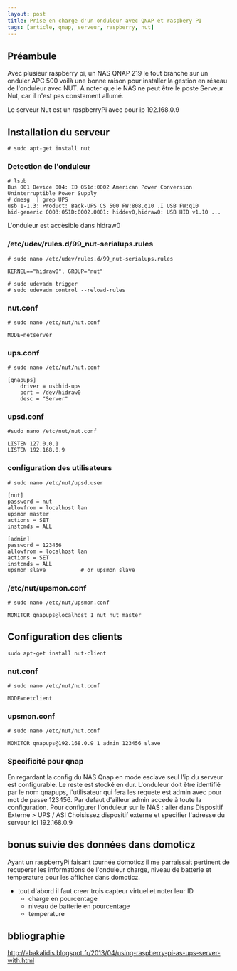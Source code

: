 ```yaml
---
layout: post
title: Prise en charge d'un onduleur avec QNAP et raspbery PI
tags: [article, qnap, serveur, raspberry, nut]
---
```


## Préambule

Avec plusieur raspberry pi, un NAS QNAP 219 le tout branché sur un onduler APC 500
voilà une bonne raison pour installer la gestion en réseau de l'onduleur avec NUT.
A noter que le NAS ne peut être le poste Serveur Nut, car il n'est pas constament allumé.

Le serveur Nut est un raspberryPi avec pour ip 192.168.0.9


## Installation du serveur
	# sudo apt-get install nut

### Detection de l'onduleur
	# lsub
	Bus 001 Device 004: ID 051d:0002 American Power Conversion Uninterruptible Power Supply
	# dmesg  | grep UPS
	usb 1-1.3: Product: Back-UPS CS 500 FW:808.q10 .I USB FW:q10
	hid-generic 0003:051D:0002.0001: hiddev0,hidraw0: USB HID v1.10 ...

L'onduleur est accèsible dans hidraw0


###  /etc/udev/rules.d/99_nut-serialups.rules
	# sudo nano /etc/udev/rules.d/99_nut-serialups.rules

	KERNEL=="hidraw0", GROUP="nut"

	# sudo udevadm trigger
	# sudo udevadm control --reload-rules

### nut.conf
	# sudo nano /etc/nut/nut.conf

	MODE=netserver

### ups.conf
	# sudo nano /etc/nut/nut.conf

	[qnapups]
		driver = usbhid-ups
		port = /dev/hidraw0
		desc = "Server"

### upsd.conf
	#sudo nano /etc/nut/nut.conf

	LISTEN 127.0.0.1
	LISTEN 192.168.0.9

### configuration des utilisateurs
	# sudo nano /etc/nut/upsd.user

	[nut]
	password = nut
	allowfrom = localhost lan
	upsmon master
	actions = SET
	instcmds = ALL

	[admin]
	password = 123456
	allowfrom = localhost lan
	actions = SET
	instcmds = ALL
	upsmon slave           # or upsmon slave


### /etc/nut/upsmon.conf
	# sudo nano /etc/nut/upsmon.conf

	MONITOR qnapups@localhost 1 nut nut master

## Configuration des clients
	sudo apt-get install nut-client
### nut.conf
	# sudo nano /etc/nut/nut.conf

	MODE=netclient

### upsmon.conf
	# sudo nano /etc/nut/nut.conf

	MONITOR qnapups@192.168.0.9 1 admin 123456 slave

### Specificité pour qnap
En regardant la config du NAS Qnap en mode esclave seul l'ip du serveur est configurable. Le reste est stocké en dur. L'onduleur doit être identifié par le nom qnapups, l'utilisateur qui fera les requete est admin avec pour mot de passe 123456. Par defaut d'ailleur admin accede à toute la configuration.
Pour configurer l'onduleur sur le NAS : aller dans Dispositif Externe > UPS / ASI
Choisissez dispositif externe et specifier l'adresse du serveur ici 192.168.0.9

## bonus suivie des données dans domoticz
Ayant un raspberryPi faisant tournée domoticz il me parraissait pertinent de recuperer les informations
de l'onduleur charge, niveau de batterie et temperature pour les afficher dans domoticz.

- tout d'abord il faut creer trois capteur virtuel et noter leur ID
    - charge en pourcentage
    - niveau de batterie en pourcentage
    - temperature

## bbliographie
http://abakalidis.blogspot.fr/2013/04/using-raspberry-pi-as-ups-server-with.html

